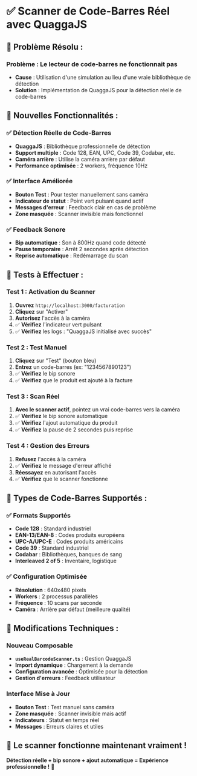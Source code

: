 # ✅ Scanner de Code-Barres Réel avec QuaggaJS

## 🚀 **Problème Résolu :**

### **Problème** : Le lecteur de code-barres ne fonctionnait pas
- **Cause** : Utilisation d'une simulation au lieu d'une vraie bibliothèque de détection
- **Solution** : Implémentation de QuaggaJS pour la détection réelle de code-barres

## 🔧 **Nouvelles Fonctionnalités :**

### **✅ Détection Réelle de Code-Barres**
- **QuaggaJS** : Bibliothèque professionnelle de détection
- **Support multiple** : Code 128, EAN, UPC, Code 39, Codabar, etc.
- **Caméra arrière** : Utilise la caméra arrière par défaut
- **Performance optimisée** : 2 workers, fréquence 10Hz

### **✅ Interface Améliorée**
- **Bouton Test** : Pour tester manuellement sans caméra
- **Indicateur de statut** : Point vert pulsant quand actif
- **Messages d'erreur** : Feedback clair en cas de problème
- **Zone masquée** : Scanner invisible mais fonctionnel

### **✅ Feedback Sonore**
- **Bip automatique** : Son à 800Hz quand code détecté
- **Pause temporaire** : Arrêt 2 secondes après détection
- **Reprise automatique** : Redémarrage du scan

## 🧪 **Tests à Effectuer :**

### **Test 1 : Activation du Scanner**
1. **Ouvrez** `http://localhost:3000/facturation`
2. **Cliquez** sur "Activer"
3. **Autorisez** l'accès à la caméra
4. ✅ **Vérifiez** l'indicateur vert pulsant
5. ✅ **Vérifiez** les logs : "QuaggaJS initialisé avec succès"

### **Test 2 : Test Manuel**
1. **Cliquez** sur "Test" (bouton bleu)
2. **Entrez** un code-barres (ex: "1234567890123")
3. ✅ **Vérifiez** le bip sonore
4. ✅ **Vérifiez** que le produit est ajouté à la facture

### **Test 3 : Scan Réel**
1. **Avec le scanner actif**, pointez un vrai code-barres vers la caméra
2. ✅ **Vérifiez** le bip sonore automatique
3. ✅ **Vérifiez** l'ajout automatique du produit
4. ✅ **Vérifiez** la pause de 2 secondes puis reprise

### **Test 4 : Gestion des Erreurs**
1. **Refusez** l'accès à la caméra
2. ✅ **Vérifiez** le message d'erreur affiché
3. **Réessayez** en autorisant l'accès
4. ✅ **Vérifiez** que le scanner fonctionne

## 🎯 **Types de Code-Barres Supportés :**

### **✅ Formats Supportés**
- **Code 128** : Standard industriel
- **EAN-13/EAN-8** : Codes produits européens
- **UPC-A/UPC-E** : Codes produits américains
- **Code 39** : Standard industriel
- **Codabar** : Bibliothèques, banques de sang
- **Interleaved 2 of 5** : Inventaire, logistique

### **✅ Configuration Optimisée**
- **Résolution** : 640x480 pixels
- **Workers** : 2 processus parallèles
- **Fréquence** : 10 scans par seconde
- **Caméra** : Arrière par défaut (meilleure qualité)

## 🔧 **Modifications Techniques :**

### **Nouveau Composable**
- **`useRealBarcodeScanner.ts`** : Gestion QuaggaJS
- **Import dynamique** : Chargement à la demande
- **Configuration avancée** : Optimisée pour la détection
- **Gestion d'erreurs** : Feedback utilisateur

### **Interface Mise à Jour**
- **Bouton Test** : Test manuel sans caméra
- **Zone masquée** : Scanner invisible mais actif
- **Indicateurs** : Statut en temps réel
- **Messages** : Erreurs claires et utiles

## 🚀 **Le scanner fonctionne maintenant vraiment !**

**Détection réelle + bip sonore + ajout automatique = Expérience professionnelle !** 🎉
















